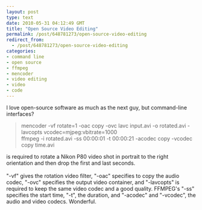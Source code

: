```yaml
---
layout: post
type: text
date: 2010-05-31 04:12:49 GMT
title: "Open Source Video Editing"
permalink: /post/648781273/open-source-video-editing
redirect_from: 
  - /post/648781273/open-source-video-editing
categories:
- command line
- open source
- ffmpeg
- mencoder
- video editing
- video
- code
---
```

I love open-source software as much as the next guy, but command-line interfaces?
<blockquote>
mencoder -vf rotate=1 -oac copy -ovc lavc input.avi -o rotated.avi -lavcopts vcodec=mjpeg:vbitrate=1000<br>
ffmpeg -i rotated.avi -ss 00:00:01 -t 00:00:21 -acodec copy -vcodec copy time.avi
</blockquote>
is required to rotate a Nikon P80 video shot in portrait to the right orientation and then drop the first and last seconds. <br>
<br>
"-vf" gives the rotation video filter, "-oac" specifies to copy the audio codec, "-ovc" specifies the output video container, and "-lavcopts" is required to keep the same video codec and a good quality. FFMPEG's "-ss" specifies the start time, "-t", the duration, and "-acodec" and "-vcodec", the audio and video codecs. Wonderful.